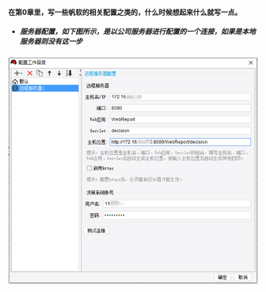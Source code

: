 #### 在第0章里，写一些帆软的相关配置之类的，什么时候想起来什么就写一点。  
* ##### 服务器配置，如下图所示，是以公司服务器进行配置的一个连接，如果是本地服务器则没有这一步
![](https://github.com/Beancc/Main/blob/master/img/%E5%B8%86%E8%BD%AF/%E5%B8%86%E8%BD%AF%E6%9C%8D%E5%8A%A1%E5%99%A8%E8%BF%9E%E6%8E%A5.png)
